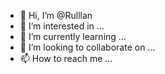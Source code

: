- 👋 Hi, I’m @Rulllan
- 👀 I’m interested in ...
- 🌱 I’m currently learning ...
- 💞️ I’m looking to collaborate on ...
- 📫 How to reach me ...

<!---
Rulllan/Rulllan is a ✨ special ✨ repository because its `README.md` (this file) appears on your GitHub profile.
You can click the Preview link to take a look at your changes.
--->
